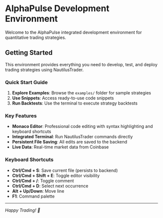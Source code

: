 # AlphaPulse Development Environment

Welcome to the AlphaPulse integrated development environment for quantitative trading strategies.

## Getting Started

This environment provides everything you need to develop, test, and deploy trading strategies using NautilusTrader.

### Quick Start Guide

1. **Explore Examples**: Browse the `examples/` folder for sample strategies
2. **Use Snippets**: Access ready-to-use code snippets
3. **Run Backtests**: Use the terminal to execute strategy backtests

### Key Features

- **Monaco Editor**: Professional code editing with syntax highlighting and keyboard shortcuts
- **Integrated Terminal**: Run NautilusTrader commands directly
- **Persistent File Saving**: All edits are saved to the backend
- **Live Data**: Real-time market data from Coinbase

### Keyboard Shortcuts

- **Ctrl/Cmd + S**: Save current file (persists to backend)
- **Ctrl/Cmd + Shift + E**: Toggle editor visibility
- **Ctrl/Cmd + /**: Toggle comment
- **Ctrl/Cmd + D**: Select next occurrence
- **Alt + Up/Down**: Move line
- **F1**: Command palette

---

*Happy Trading! 🚀*